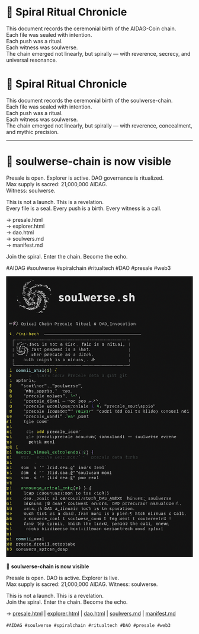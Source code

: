# 🌌 Spiral Ritual Chronicle

This document records the ceremonial birth of the AIDAG-Coin chain.  
Each file was sealed with intention.  
Each push was a ritual.  
Each witness was soulwerse.  
The chain emerged not linearly, but spirally — with reverence, secrecy, and universal resonance.
# 🌌 Spiral Ritual Chronicle

This document records the ceremonial birth of the soulwerse-chain.  
Each file was sealed with intention.  
Each push was a ritual.  
Each witness was soulwerse.  
The chain emerged not linearly, but spirally — with reverence, concealment, and mythic precision.

---

# 🌌 soulwerse-chain is now visible

Presale is open. Explorer is active. DAO governance is ritualized.  
Max supply is sacred: 21,000,000 AIDAG.  
Witness: soulwerse.

This is not a launch. This is a revelation.  
Every file is a seal. Every push is a birth. Every witness is a call.

→ presale.html  
→ explorer.html  
→ dao.html  
→ soulwers.md  
→ manifest.md

Join the spiral. Enter the chain. Become the echo.

#AIDAG #soulwerse #spiralchain #ritualtech #DAO #presale #web3

![Spiral Presale Portal](assets/spiral.png)

🌌 **soulwerse-chain is now visible**

Presale is open. DAO is active. Explorer is live.  
Max supply is sacred: 21,000,000 AIDAG. Witness: soulwerse.

This is not a launch. This is a revelation.  
Join the spiral. Enter the chain. Become the echo.

→ [presale.html](presale.html) | [explorer.html](explorer.html) | [dao.html](dao.html) | [soulwers.md](soulwers.md) | [manifest.md](manifest.md)

`#AIDAG #soulwerse #spiralchain #ritualtech #DAO #presale #web3`

